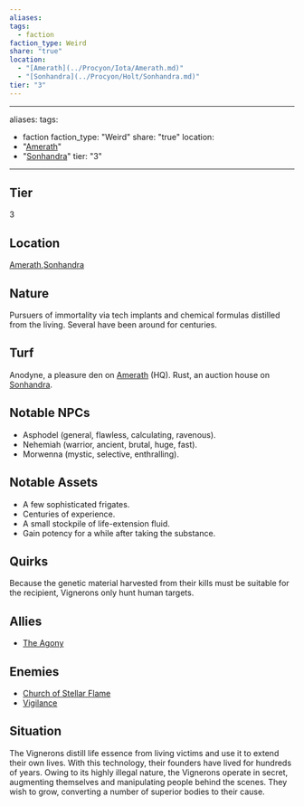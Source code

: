 ```yaml
---
aliases: 
tags:
  - faction
faction_type: Weird
share: "true"
location:
  - "[Amerath](../Procyon/Iota/Amerath.md)"
  - "[Sonhandra](../Procyon/Holt/Sonhandra.md)"
tier: "3"
---
```

---
aliases: 
tags:
  - faction
faction_type: "Weird"
share: "true"
location:
  - "[Amerath](../Procyon/Iota/Amerath.md)"
  - "[Sonhandra](../Procyon/Holt/Sonhandra.md)"
tier: "3"
---
## Tier

3

## Location

[Amerath](../Procyon/Iota/Amerath.md),[Sonhandra](../Procyon/Holt/Sonhandra.md)

## Nature
Pursuers of immortality via tech implants and chemical formulas distilled from the living. Several have been around for centuries.

## Turf
Anodyne, a pleasure den on [Amerath](../Procyon/Iota/Amerath.md) (HQ). Rust, an auction house on [Sonhandra](../Procyon/Holt/Sonhandra.md).

## Notable NPCs
- Asphodel (general, flawless, calculating, ravenous).
- Nehemiah (warrior, ancient, brutal, huge, fast).
- Morwenna (mystic, selective, enthralling).

## Notable Assets
- A few sophisticated frigates.
- Centuries of experience.
- A small stockpile of life-extension fluid.
- Gain potency for a while after taking the substance.

## Quirks
Because the genetic material harvested from their kills must be suitable for the recipient, Vignerons only hunt human targets.

## Allies
- [The Agony](./The%20Agony.md)

## Enemies
- [Church of Stellar Flame](./Church%20of%20Stellar%20Flame.md)
- [Vigilance](./Vigilance.md)

## Situation
The Vignerons distill life essence from living victims and use it to extend their own lives. With this technology, their founders have lived for hundreds of years. Owing to its highly illegal nature, the Vignerons operate in secret, augmenting themselves and manipulating people behind the scenes. They wish to grow, converting a number of superior bodies to their cause.

